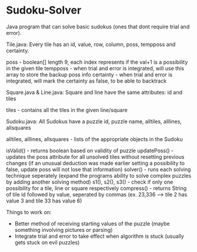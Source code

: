 # Sudoku-Solver
Java program that can solve basic sudokus (ones that dont require trial and error).

Tile.java:
Every tile has an id, value, row, column, poss, tempposs and certainty.

  poss - boolean[] length 9, each index represents if the val+1 is a possibility in the given tile
  tempposs - when trial and error is integrated, will use this array to store the backup poss info
  certainty - when trial and error is integrated, will mark the certainty as false, to be able to backtrack

Square.java & Line.java:
Square and line have the same attributes: id and tiles

  tiles - contains all the tiles in the given line/square

Sudoku.java:
All Sudokus have a puzzle id, puzzle name, alltiles, alllines, allsquares

  alltiles, alllines, allsquares - lists of the appropriate objects in the Sudoku

  isValid() - returns boolean based on validity of puzzle
  updatePoss() - updates the poss attribute for all unsolved tiles without resetting previous changes
  (if an unusual deduction was made earlier setting a possibility to false, update poss will not lose that information)
  solver() - runs each solving technique seperately (expand the programs ability to solve complex puzzles by adding another solving method)
  s1(), s2(), s3() - check if only one possibility for a tile, line or square respectively
  compress() - returns String of tile id followed by value, seperated by commas (ex. 23,336 --> tile 2 has value 3 and tile 33 has value 6)

Things to work on:
  - Better method of receiving starting values of the puzzle (maybe something involving pictures or parsing)
  - Integrate trial and error to take effect when algorithm is stuck (usually gets stuck on evil puzzles)

